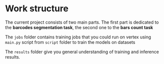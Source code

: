 # Work structure

The current project consists of two main parts.
The first part is dedicated to the **barcodes segmentation task**, the second one to the **bars count task**

The `jobs` folder contains training jobs that you could run on vertex using `main.py` script from `script` folder
to train the models on datasets

The `results` folder give you general understanding of training and inference results.
